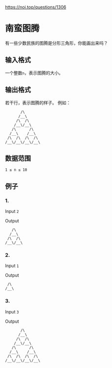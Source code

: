 <https://noi.top/questions/1306>
# 南蛮图腾
有一些少数民族的图腾是分形三角形，你能画出来吗？

## 输入格式

一个整数`n`，表示图腾的大小。

## 输出格式

若干行，表示图腾的样子。
例如：
```
       /\
      /__\
     /\  /\
    /__\/__\
   /\      /\
  /__\    /__\
 /\  /\  /\  /\
/__\/__\/__\/__\
```

## 数据范围

`1 ≤ n ≤ 10`

## 例子
### 1.
Input
```2```

Output
```
   /\
  /__\
 /\  /\
/__\/__\
```

### 2.
Input
```1```

Output
```
 /\
/__\
```

### 3.
Input
```3```

Output
```
       /\
      /__\
     /\  /\
    /__\/__\
   /\      /\
  /__\    /__\
 /\  /\  /\  /\
/__\/__\/__\/__\
```